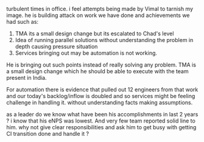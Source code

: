 turbulent times in office. i feel attempts being made by Vimal to tarnish my image. he is building attack on work we have done and achievements we had such as:
1. TMA its a small design change but its escalated to Chad's level
2. Idea of running parallel solutions without understanding the problem in depth causing pressure situation
3. Services bringing out may be automation is not working. 

He is bringing out such points instead of really solving any problem. TMA is a small design change which he should be able to execute with the team present in India. 

For automation there is evidence that pulled out 12 engineers from that work and our today's backlog/inflow is doubled and so services might be feeling challenge in handling it. without understanding facts making assumptions. 

as a leader do we know what have been his accomplishments in last 2 years ? i know that his eNPS was lowest. And very few team reported solid line to him. why not give clear responsibilities and ask him to get busy with getting CI transition done and handle it ?






